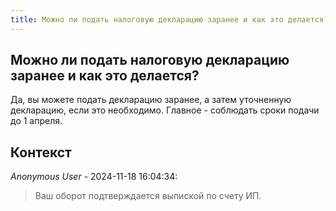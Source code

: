 ```yaml
---
title: Можно ли подать налоговую декларацию заранее и как это делается?
---
```


## Можно ли подать налоговую декларацию заранее и как это делается?

Да, вы можете подать декларацию заранее, а затем уточненную декларацию, если это необходимо. Главное - соблюдать сроки подачи до 1 апреля.

## Контекст

_Anonymous User_ - 2024-11-18 16:04:34:

> Ваш оборот подтверждается выпиской по счету ИП.
